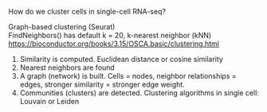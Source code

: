 How do we cluster cells in single-cell RNA-seq?  

Graph-based clustering (Seurat)  
FindNeighbors() has default k = 20, k-nearest neighbor (kNN)  
https://bioconductor.org/books/3.15/OSCA.basic/clustering.html  
1. Similarity is computed. Euclidean distance or cosine similarity  
2. Nearest neighbors are found
3. A graph (network) is built. Cells = nodes, neighbor relationships = edges, stronger similarity = stronger edge weight.  
4. Communities (clusters) are detected. Clustering algorithms in single cell: Louvain or Leiden

